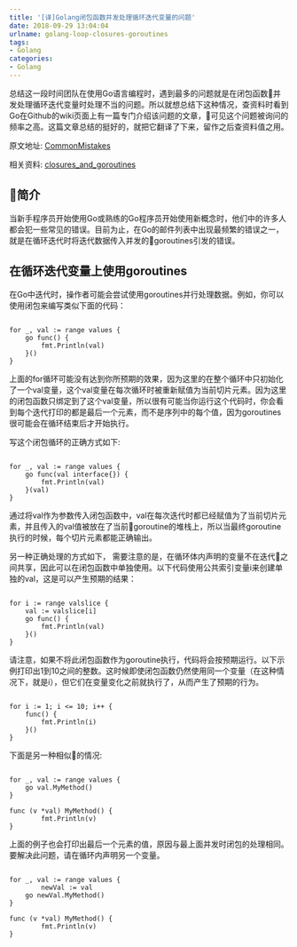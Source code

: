 ```yaml
---
title: '[译]Golang闭包函数并发处理循环迭代变量的问题'
date: 2018-09-29 13:04:04
urlname: golang-loop-closures-goroutines
tags:
- Golang
categories:
- Golang
---
```


总结这一段时间团队在使用Go语言编程时，遇到最多的问题就是在闭包函数并发处理循环迭代变量时处理不当的问题。所以就想总结下这种情况，查资料时看到Go在Github的wiki页面上有一篇专门介绍该问题的文章，可见这个问题被询问的频率之高。这篇文章总结的挺好的，就把它翻译了下来，留作之后查资料值之用。

原文地址: [CommonMistakes](https://github.com/golang/go/wiki/CommonMistakes)

相关资料: [closures_and_goroutines](https://golang.org/doc/faq#closures_and_goroutines)

## 简介

当新手程序员开始使用Go或熟练的Go程序员开始使用新概念时，他们中的许多人都会犯一些常见的错误。目前为止，在Go的邮件列表中出现最频繁的错误之一，就是在循环迭代时将迭代数据传入并发的goroutines引发的错误。

<!-- more -->

## 在循环迭代变量上使用goroutines

在Go中迭代时，操作者可能会尝试使用goroutines并行处理数据。例如，你可以使用闭包来编写类似下面的代码：

```golang

for _, val := range values {
	go func() {
		fmt.Println(val)
	}()
}

```

上面的for循环可能没有达到你所预期的效果，因为这里的在整个循环中只初始化了一个val变量，这个val变量在每次循环时被重新赋值为当前切片元素。因为这里的闭包函数只绑定到了这个val变量，所以很有可能当你运行这个代码时，你会看到每个迭代打印的都是最后一个元素，而不是序列中的每个值，因为goroutines很可能会在循环结束后才开始执行。

写这个闭包循环的正确方式如下:

```golang

for _, val := range values {
	go func(val interface{}) {
		fmt.Println(val)
	}(val)
}

```

通过将val作为参数传入闭包函数中，val在每次迭代时都已经赋值为了当前切片元素，并且传入的val值被放在了当前goroutine的堆栈上，所以当最终goroutine执行的时候，每个切片元素都能正确输出。

另一种正确处理的方式如下，
需要注意的是，在循环体内声明的变量不在迭代之间共享，因此可以在闭包函数中单独使用。以下代码使用公共索引变量i来创建单独的val，这是可以产生预期的结果：

```golang

for i := range valslice {
	val := valslice[i]
	go func() {
		fmt.Println(val)
	}()
}

```

请注意，如果不将此闭包函数作为goroutine执行，代码将会按预期运行。以下示例打印出1到10之间的整数。这时候即使闭包函数仍然使用同一个变量（在这种情况下，就是i），但它们在变量变化之前就执行了，从而产生了预期的行为。

```golang

for i := 1; i <= 10; i++ {
	func() {
		fmt.Println(i)
	}()
}

```

下面是另一种相似的情况:

```golang

for _, val := range values {
	go val.MyMethod()
}

func (v *val) MyMethod() {
        fmt.Println(v)
}

```

上面的例子也会打印出最后一个元素的值，原因与最上面并发时闭包的处理相同。要解决此问题，请在循环内声明另一个变量。

```golang

for _, val := range values {
        newVal := val
	go newVal.MyMethod()
}

func (v *val) MyMethod() {
        fmt.Println(v)
}

```